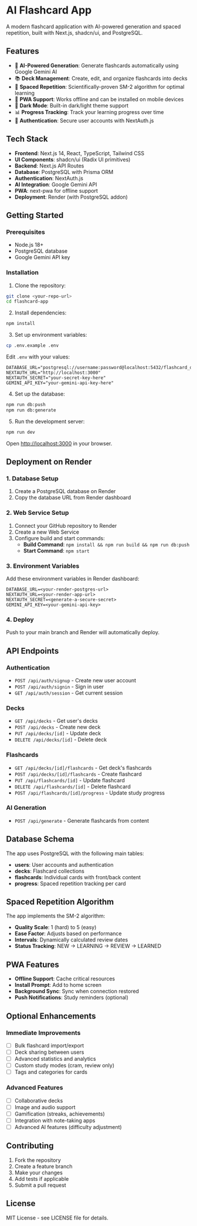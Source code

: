 # AI Flashcard App

A modern flashcard application with AI-powered generation and spaced repetition, built with Next.js, shadcn/ui, and PostgreSQL.

## Features

- 🧠 **AI-Powered Generation**: Generate flashcards automatically using Google Gemini AI
- 📚 **Deck Management**: Create, edit, and organize flashcards into decks
- 🔄 **Spaced Repetition**: Scientifically-proven SM-2 algorithm for optimal learning
- 📱 **PWA Support**: Works offline and can be installed on mobile devices
- 🌙 **Dark Mode**: Built-in dark/light theme support
- 📊 **Progress Tracking**: Track your learning progress over time
- 🔐 **Authentication**: Secure user accounts with NextAuth.js

## Tech Stack

- **Frontend**: Next.js 14, React, TypeScript, Tailwind CSS
- **UI Components**: shadcn/ui (Radix UI primitives)
- **Backend**: Next.js API Routes
- **Database**: PostgreSQL with Prisma ORM
- **Authentication**: NextAuth.js
- **AI Integration**: Google Gemini API
- **PWA**: next-pwa for offline support
- **Deployment**: Render (with PostgreSQL addon)

## Getting Started

### Prerequisites

- Node.js 18+ 
- PostgreSQL database
- Google Gemini API key

### Installation

1. Clone the repository:
```bash
git clone <your-repo-url>
cd flashcard-app
```

2. Install dependencies:
```bash
npm install
```

3. Set up environment variables:
```bash
cp .env.example .env
```

Edit `.env` with your values:
```env
DATABASE_URL="postgresql://username:password@localhost:5432/flashcard_db"
NEXTAUTH_URL="http://localhost:3000"
NEXTAUTH_SECRET="your-secret-key-here"
GEMINI_API_KEY="your-gemini-api-key-here"
```

4. Set up the database:
```bash
npm run db:push
npm run db:generate
```

5. Run the development server:
```bash
npm run dev
```

Open [http://localhost:3000](http://localhost:3000) in your browser.

## Deployment on Render

### 1. Database Setup

1. Create a PostgreSQL database on Render
2. Copy the database URL from Render dashboard

### 2. Web Service Setup

1. Connect your GitHub repository to Render
2. Create a new Web Service
3. Configure build and start commands:
   - **Build Command**: `npm install && npm run build && npm run db:push`
   - **Start Command**: `npm start`

### 3. Environment Variables

Add these environment variables in Render dashboard:

```
DATABASE_URL=<your-render-postgres-url>
NEXTAUTH_URL=<your-render-app-url>
NEXTAUTH_SECRET=<generate-a-secure-secret>
GEMINI_API_KEY=<your-gemini-api-key>
```

### 4. Deploy

Push to your main branch and Render will automatically deploy.

## API Endpoints

### Authentication
- `POST /api/auth/signup` - Create new user account
- `POST /api/auth/signin` - Sign in user
- `GET /api/auth/session` - Get current session

### Decks
- `GET /api/decks` - Get user's decks
- `POST /api/decks` - Create new deck
- `PUT /api/decks/[id]` - Update deck
- `DELETE /api/decks/[id]` - Delete deck

### Flashcards
- `GET /api/decks/[id]/flashcards` - Get deck's flashcards
- `POST /api/decks/[id]/flashcards` - Create flashcard
- `PUT /api/flashcards/[id]` - Update flashcard
- `DELETE /api/flashcards/[id]` - Delete flashcard
- `POST /api/flashcards/[id]/progress` - Update study progress

### AI Generation
- `POST /api/generate` - Generate flashcards from content

## Database Schema

The app uses PostgreSQL with the following main tables:

- **users**: User accounts and authentication
- **decks**: Flashcard collections
- **flashcards**: Individual cards with front/back content
- **progress**: Spaced repetition tracking per card

## Spaced Repetition Algorithm

The app implements the SM-2 algorithm:

- **Quality Scale**: 1 (hard) to 5 (easy)
- **Ease Factor**: Adjusts based on performance
- **Intervals**: Dynamically calculated review dates
- **Status Tracking**: NEW → LEARNING → REVIEW → LEARNED

## PWA Features

- **Offline Support**: Cache critical resources
- **Install Prompt**: Add to home screen
- **Background Sync**: Sync when connection restored
- **Push Notifications**: Study reminders (optional)

## Optional Enhancements

### Immediate Improvements
- [ ] Bulk flashcard import/export
- [ ] Deck sharing between users
- [ ] Advanced statistics and analytics
- [ ] Custom study modes (cram, review only)
- [ ] Tags and categories for cards

### Advanced Features
- [ ] Collaborative decks
- [ ] Image and audio support
- [ ] Gamification (streaks, achievements)
- [ ] Integration with note-taking apps
- [ ] Advanced AI features (difficulty adjustment)

## Contributing

1. Fork the repository
2. Create a feature branch
3. Make your changes
4. Add tests if applicable
5. Submit a pull request

## License

MIT License - see LICENSE file for details.